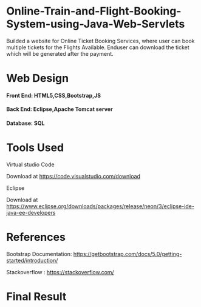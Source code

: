 # Online-Train-and-Flight-Booking-System-using-Java-Web-Servlets

Builded a website for Online Ticket Booking Services, where user can book multiple tickets for the Flights Available. Enduser can download the ticket which will be generated after the payment.

# Web Design
#### Front End: HTML5,CSS,Bootstrap,JS
#### Back End: Eclipse,Apache Tomcat server
#### Database: SQL

# Tools Used

Virtual studio Code

Download at https://code.visualstudio.com/download

Eclipse

Download at https://www.eclipse.org/downloads/packages/release/neon/3/eclipse-ide-java-ee-developers

# References

Bootstrap Documentation: https://getbootstrap.com/docs/5.0/getting-started/introduction/

Stackoverflow : https://stackoverflow.com/

# Final Result




